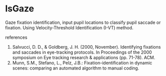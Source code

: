 # IsGaze
Gaze fixation identification, input pupil locations to classify pupil saccade or fixation.
Using Velocity-Threshold Identification (I-VT) method.


references
1. Salvucci, D. D., & Goldberg, J. H. (2000, November). Identifying fixations and saccades in eye-tracking protocols. In Proceedings of the 2000 symposium on Eye tracking research & applications (pp. 71-78). ACM.
2. Munn, S.M., Stefano, L., Pelz, J.B.: Fixation-identification in dynamic scenes: comparing an automated algorithm to manual coding.

